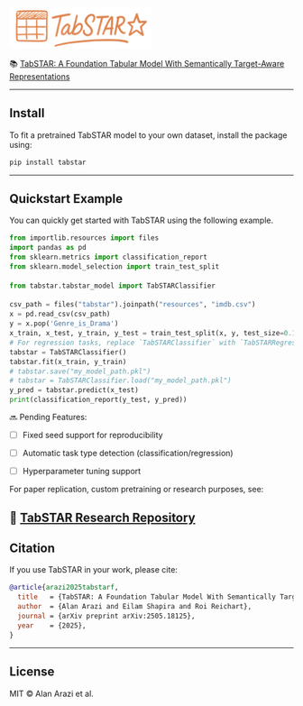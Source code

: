 <img src="https://raw.githubusercontent.com/alanarazi7/TabSTAR/main/figures/tabstar_logo.png" alt="TabSTAR Logo" width="50%">

📚 [TabSTAR: A Foundation Tabular Model With Semantically Target-Aware Representations](https://arxiv.org/abs/2505.18125)

---

## Install

To fit a pretrained TabSTAR model to your own dataset, install the package using:

```bash
pip install tabstar
```
---

## Quickstart Example

You can quickly get started with TabSTAR using the following example.

```python
from importlib.resources import files
import pandas as pd
from sklearn.metrics import classification_report
from sklearn.model_selection import train_test_split

from tabstar.tabstar_model import TabSTARClassifier

csv_path = files("tabstar").joinpath("resources", "imdb.csv")
x = pd.read_csv(csv_path)
y = x.pop('Genre_is_Drama')
x_train, x_test, y_train, y_test = train_test_split(x, y, test_size=0.1)
# For regression tasks, replace `TabSTARClassifier` with `TabSTARRegressor`.
tabstar = TabSTARClassifier()
tabstar.fit(x_train, y_train)
# tabstar.save("my_model_path.pkl")
# tabstar = TabSTARClassifier.load("my_model_path.pkl")
y_pred = tabstar.predict(x_test)
print(classification_report(y_test, y_pred))
```

🔜 Pending Features:
- [ ] Fixed seed support for reproducibility
- [ ] Automatic task type detection (classification/regression)
- [ ] Hyperparameter tuning support


For paper replication, custom pretraining or research purposes, see:

🔗 [TabSTAR Research Repository](https://github.com/alanarazi7/TabSTAR)
---

## Citation

If you use TabSTAR in your work, please cite:

```bibtex
@article{arazi2025tabstarf,
  title   = {TabSTAR: A Foundation Tabular Model With Semantically Target-Aware Representations},
  author  = {Alan Arazi and Eilam Shapira and Roi Reichart},
  journal = {arXiv preprint arXiv:2505.18125},
  year    = {2025},
}
```

---

## License

MIT © Alan Arazi et al.